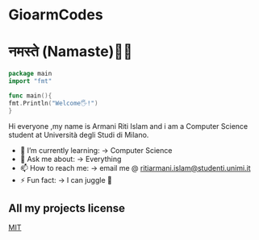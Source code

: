 

# GioarmCodes
# नमस्ते (Namaste)🙏🏻
```go
package main
import "fmt"

func main(){
fmt.Println("Welcome🖐!")
}
```
Hi everyone ,my name is Armani Riti Islam and i am a Computer Science student at Università degli Studi di Milano.

- 🌱 I’m currently learning: -> Computer Science
- 💬 Ask me about: -> Everything
- 📫 How to reach me: -> email me @ ritiarmani.islam@studenti.unimi.it
- ⚡ Fun fact: -> I can juggle 🤡


## All my projects license
[MIT](https://choosealicense.com/licenses/mit/)
